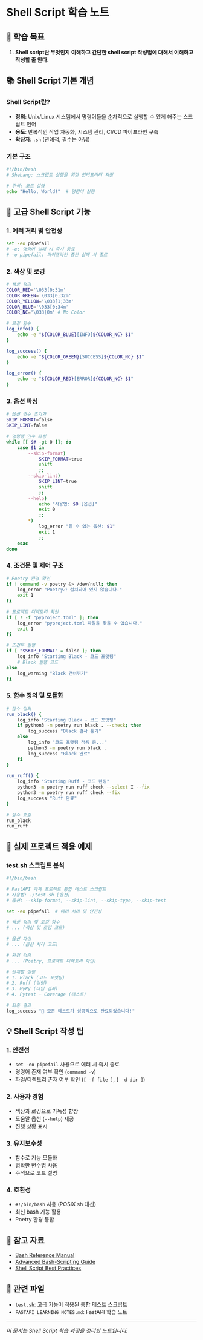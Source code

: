 # Shell Script 학습 노트

## 🎯 **학습 목표**
1. **Shell script란 무엇인지 이해하고 간단한 shell script 작성법에 대해서 이해하고 작성할 줄 안다.**

## 📚 **Shell Script 기본 개념**

### **Shell Script란?**
- **정의**: Unix/Linux 시스템에서 명령어들을 순차적으로 실행할 수 있게 해주는 스크립트 언어
- **용도**: 반복적인 작업 자동화, 시스템 관리, CI/CD 파이프라인 구축
- **확장자**: `.sh` (관례적, 필수는 아님)

### **기본 구조**
```bash
#!/bin/bash
# Shebang: 스크립트 실행을 위한 인터프리터 지정

# 주석: 코드 설명
echo "Hello, World!"  # 명령어 실행
```

## 🚀 **고급 Shell Script 기능**

### **1. 에러 처리 및 안전성**
```bash
set -eo pipefail
# -e: 명령어 실패 시 즉시 종료
# -o pipefail: 파이프라인 중간 실패 시 종료
```

### **2. 색상 및 로깅**
```bash
# 색상 정의
COLOR_RED='\033[0;31m'
COLOR_GREEN='\033[0;32m'
COLOR_YELLOW='\033[1;33m'
COLOR_BLUE='\033[0;34m'
COLOR_NC='\033[0m' # No Color

# 로깅 함수
log_info() {
    echo -e "${COLOR_BLUE}[INFO]${COLOR_NC} $1"
}

log_success() {
    echo -e "${COLOR_GREEN}[SUCCESS]${COLOR_NC} $1"
}

log_error() {
    echo -e "${COLOR_RED}[ERROR]${COLOR_NC} $1"
}
```

### **3. 옵션 파싱**
```bash
# 옵션 변수 초기화
SKIP_FORMAT=false
SKIP_LINT=false

# 명령행 인수 파싱
while [[ $# -gt 0 ]]; do
    case $1 in
        --skip-format)
            SKIP_FORMAT=true
            shift
            ;;
        --skip-lint)
            SKIP_LINT=true
            shift
            ;;
        --help)
            echo "사용법: $0 [옵션]"
            exit 0
            ;;
        *)
            log_error "알 수 없는 옵션: $1"
            exit 1
            ;;
    esac
done
```

### **4. 조건문 및 제어 구조**
```bash
# Poetry 환경 확인
if ! command -v poetry &> /dev/null; then
    log_error "Poetry가 설치되어 있지 않습니다."
    exit 1
fi

# 프로젝트 디렉토리 확인
if [ ! -f "pyproject.toml" ]; then
    log_error "pyproject.toml 파일을 찾을 수 없습니다."
    exit 1
fi

# 조건부 실행
if [ "$SKIP_FORMAT" = false ]; then
    log_info "Starting Black - 코드 포맷팅"
    # Black 실행 코드
else
    log_warning "Black 건너뛰기"
fi
```

### **5. 함수 정의 및 모듈화**
```bash
# 함수 정의
run_black() {
    log_info "Starting Black - 코드 포맷팅"
    if python3 -m poetry run black . --check; then
        log_success "Black 검사 통과"
    else
        log_info "코드 포맷팅 적용 중..."
        python3 -m poetry run black .
        log_success "Black 완료"
    fi
}

run_ruff() {
    log_info "Starting Ruff - 코드 린팅"
    python3 -m poetry run ruff check --select I --fix
    python3 -m poetry run ruff check --fix
    log_success "Ruff 완료"
}

# 함수 호출
run_black
run_ruff
```

## 🔧 **실제 프로젝트 적용 예제**

### **test.sh 스크립트 분석**
```bash
#!/bin/bash

# FastAPI 과제 프로젝트 통합 테스트 스크립트
# 사용법: ./test.sh [옵션]
# 옵션: --skip-format, --skip-lint, --skip-type, --skip-test

set -eo pipefail  # 에러 처리 및 안전성

# 색상 정의 및 로깅 함수
# ... (색상 및 로깅 코드)

# 옵션 파싱
# ... (옵션 처리 코드)

# 환경 검증
# ... (Poetry, 프로젝트 디렉토리 확인)

# 단계별 실행
# 1. Black (코드 포맷팅)
# 2. Ruff (린팅)
# 3. MyPy (타입 검사)
# 4. Pytest + Coverage (테스트)

# 최종 결과
log_success "🎉 모든 테스트가 성공적으로 완료되었습니다!"
```

## 💡 **Shell Script 작성 팁**

### **1. 안전성**
- `set -eo pipefail` 사용으로 에러 시 즉시 종료
- 명령어 존재 여부 확인 (`command -v`)
- 파일/디렉토리 존재 여부 확인 (`[ -f file ]`, `[ -d dir ]`)

### **2. 사용자 경험**
- 색상과 로깅으로 가독성 향상
- 도움말 옵션 (`--help`) 제공
- 진행 상황 표시

### **3. 유지보수성**
- 함수로 기능 모듈화
- 명확한 변수명 사용
- 주석으로 코드 설명

### **4. 호환성**
- `#!/bin/bash` 사용 (POSIX sh 대신)
- 최신 bash 기능 활용
- Poetry 환경 통합

## 📖 **참고 자료**
- [Bash Reference Manual](https://www.gnu.org/software/bash/manual/bash.html)
- [Advanced Bash-Scripting Guide](https://tldp.org/LDP/abs/html/)
- [Shell Script Best Practices](https://google.github.io/styleguide/shellguide.html)

## 🔗 **관련 파일**
- `test.sh`: 고급 기능이 적용된 통합 테스트 스크립트
- `FASTAPI_LEARNING_NOTES.md`: FastAPI 학습 노트

---

*이 문서는 Shell Script 학습 과정을 정리한 노트입니다.* 
